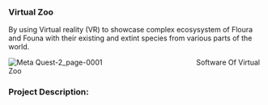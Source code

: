 ### Virtual Zoo 
By using Virtual reality (VR) to showcase complex ecosysystem of Floura and Founa with their existing and extint species from various parts of the world.

![Meta Quest-2_page-0001](https://github.com/gauravmishra2123/Virtual-Zoo/assets/114698901/e5807871-4461-4527-8dae-ed74e9f51755)
 &emsp; &emsp; &emsp; &emsp; &emsp;    &emsp;    &emsp;&emsp;&emsp;&emsp;&emsp;                 Software Of Virtual Zoo 

### Project Description:
